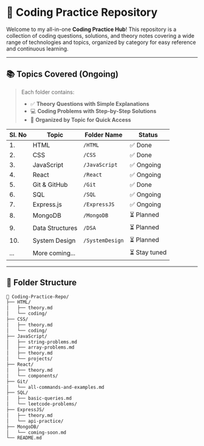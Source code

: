 # 🧠 Coding Practice Repository

Welcome to my all-in-one **Coding Practice Hub**! This repository is a collection of coding questions, solutions, and theory notes covering a wide range of technologies and topics, organized by category for easy reference and continuous learning.

---

## 📚 Topics Covered (Ongoing)

> Each folder contains:
> - ✅ **Theory Questions with Simple Explanations**
> - 💻 **Coding Problems with Step-by-Step Solutions**
> - 📁 **Organized by Topic for Quick Access**

| Sl. No | Topic        | Folder Name    | Status |
|--------|--------------|----------------|--------|
| 1.     | HTML          | `/HTML`        | ✅ Done |
| 2.     | CSS           | `/CSS`         | ✅ Done |
| 3.     | JavaScript    | `/JavaScript`  | ✅ Ongoing |
| 4.     | React         | `/React`       | ✅ Ongoing |
| 5.     | Git & GitHub  | `/Git`         | ✅ Done |
| 6.     | SQL           | `/SQL`         | ✅ Ongoing |
| 7.     | Express.js    | `/ExpressJS`   | ✅ Ongoing |
| 8.     | MongoDB       | `/MongoDB`     | ⏳ Planned |
| 9.     | Data Structures | `/DSA`       | ⏳ Planned |
| 10.    | System Design | `/SystemDesign`| ⏳ Planned |
| ...    | More coming...|                | ⏳ Stay tuned |

---

## 🧩 Folder Structure

```bash
📁 Coding-Practice-Repo/
├── HTML/
│   ├── theory.md
│   └── coding/
├── CSS/
│   ├── theory.md
│   └── coding/
├── JavaScript/
│   ├── string-problems.md
│   ├── array-problems.md
│   ├── theory.md
│   └── projects/
├── React/
│   ├── theory.md
│   └── components/
├── Git/
│   └── all-commands-and-examples.md
├── SQL/
│   ├── basic-queries.md
│   └── leetcode-problems/
├── ExpressJS/
│   ├── theory.md
│   └── api-practice/
├── MongoDB/
│   └── coming-soon.md
└── README.md
